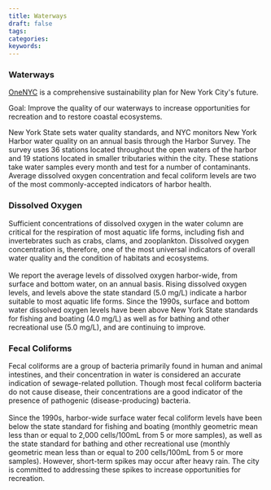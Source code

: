 ```yaml
---
title: Waterways
draft: false
tags: 
categories: 
keywords: 
---
```

<h3>Waterways</h3>
<p><a href="http://www1.nyc.gov/html/onenyc/index.html" target="_blank">OneNYC</a> is a comprehensive sustainability plan for New York City's future.</p>
<p>Goal: Improve the quality of our waterways to increase opportunities for recreation and to restore coastal ecosystems.</p>
<p>New York State sets water quality standards, and NYC monitors New York Harbor water quality on an annual basis through the Harbor Survey. The survey uses 36 stations located throughout the open waters of the harbor and 19 stations located in smaller tributaries within the city. These stations take water samples every month and test for a number of contaminants. Average dissolved oxygen concentration and fecal coliform levels are two of the most commonly-accepted indicators of harbor health.</p>
<h3>Dissolved Oxygen</h3>
<p>Sufficient concentrations of dissolved oxygen in the water column are critical for the respiration of most aquatic life forms, including fish and invertebrates such as crabs, clams, and zooplankton. Dissolved oxygen concentration is, therefore, one of the most universal indicators of overall water quality and the condition of habitats and ecosystems. <br /><br />We report the average levels of dissolved oxygen harbor-wide, from surface and bottom water, on an annual basis. Rising dissolved oxygen levels, and levels above the state standard (5.0 mg/L) indicate a harbor suitable to most aquatic life forms. Since the 1990s, surface and bottom water dissolved oxygen levels have been above New York State standards for fishing and boating (4.0 mg/L) as well as for bathing and other recreational use (5.0 mg/L), and are continuing to improve.</p>
<h3>Fecal Coliforms</h3>
<p>Fecal coliforms are a group of bacteria primarily found in human and animal intestines, and their concentration in water is considered an accurate indication of sewage-related pollution. Though most fecal coliform bacteria do not cause disease, their concentrations are a good indicator of the presence of pathogenic (disease-producing) bacteria.<br /><br />Since the 1990s, harbor-wide surface water fecal coliform levels have been below the state standard for fishing and boating (monthly geometric mean less than or equal to 2,000 cells/100mL from 5 or more samples), as well as the state standard for bathing and other recreational use (monthly geometric mean less than or equal to 200 cells/100mL from 5 or more samples). However, short-term spikes may occur after heavy rain. The city is committed to addressing these spikes to increase opportunities for recreation.</p>
